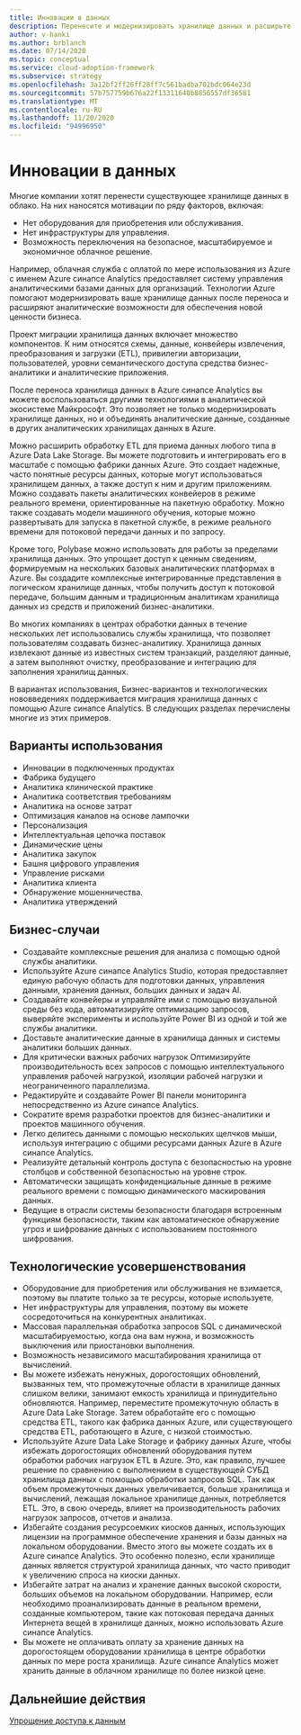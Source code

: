 ```yaml
---
title: Инновации в данных
description: Перенесите и модернизировать хранилище данных и расширьте свои аналитические возможности, чтобы обеспечить новую ценность для бизнеса.
author: v-hanki
ms.author: brblanch
ms.date: 07/14/2020
ms.topic: conceptual
ms.service: cloud-adoption-framework
ms.subservice: strategy
ms.openlocfilehash: 3a12bf2ff26ff28ff7c561badba702bdc064e23d
ms.sourcegitcommit: 57b757759b676a22f13311640b8856557df36581
ms.translationtype: MT
ms.contentlocale: ru-RU
ms.lasthandoff: 11/20/2020
ms.locfileid: "94996950"
---
```

# <a name="data-innovations"></a>Инновации в данных

Многие компании хотят перенести существующее хранилище данных в облако. На них наносятся мотивации по ряду факторов, включая:

- Нет оборудования для приобретения или обслуживания.
- Нет инфраструктуры для управления.
- Возможность переключения на безопасное, масштабируемое и экономичное облачное решение.

Например, облачная служба с оплатой по мере использования из Azure с именем Azure синапсе Analytics предоставляет систему управления аналитическими базами данных для организаций. Технологии Azure помогают модернизировать ваше хранилище данных после переноса и расширяют аналитические возможности для обеспечения новой ценности бизнеса.

Проект миграции хранилища данных включает множество компонентов. К ним относятся схемы, данные, конвейеры извлечения, преобразования и загрузки (ETL), привилегии авторизации, пользователей, уровни семантического доступа средства бизнес-аналитики и аналитические приложения.

После переноса хранилища данных в Azure синапсе Analytics вы можете воспользоваться другими технологиями в аналитической экосистеме Майкрософт. Это позволяет не только модернизировать хранилище данных, но и объединять аналитические данные, созданные в других аналитических хранилищах данных в Azure.

Можно расширить обработку ETL для приема данных любого типа в Azure Data Lake Storage. Вы можете подготовить и интегрировать его в масштабе с помощью фабрики данных Azure. Это создает надежные, часто понятные ресурсы данных, которые могут использоваться хранилищем данных, а также доступ к ним и другим приложениям. Можно создавать пакеты аналитических конвейеров в режиме реального времени, ориентированные на пакетную обработку. Можно также создавать модели машинного обучения, которые можно развертывать для запуска в пакетной службе, в режиме реального времени для потоковой передачи данных и по запросу.

Кроме того, Polybase можно использовать для работы за пределами хранилища данных. Это упрощает доступ к ценным сведениям, формируемым на нескольких базовых аналитических платформах в Azure. Вы создадите комплексные интегрированные представления в логическом хранилище данных, чтобы получить доступ к потоковой передаче, большим данным и традиционным аналитикам хранилища данных из средств и приложений бизнес-аналитики.

Во многих компаниях в центрах обработки данных в течение нескольких лет использовались службы хранилища, что позволяет пользователям создавать бизнес-аналитику. Хранилища данных извлекают данные из известных систем транзакций, разделяют данные, а затем выполняют очистку, преобразование и интеграцию для заполнения хранилищ данных.

В вариантах использования, Бизнес-вариантов и технологических нововведениях поддерживается миграция хранилища данных с помощью Azure синапсе Analytics. В следующих разделах перечислены многие из этих примеров.

## <a name="use-cases"></a>Варианты использования

- Инновации в подключенных продуктах
- Фабрика будущего
- Аналитика клинической практике
- Аналитика соответствия требованиям
- Аналитика на основе затрат
- Оптимизация каналов на основе лампочки
- Персонализация
- Интеллектуальная цепочка поставок
- Динамические цены
- Аналитика закупок
- Башня цифрового управления
- Управление рисками
- Аналитика клиента
- Обнаружение мошенничества.
- Аналитика утверждений

## <a name="business-cases"></a>Бизнес-случаи

- Создавайте комплексные решения для анализа с помощью одной службы аналитики.
- Используйте Azure синапсе Analytics Studio, которая предоставляет единую рабочую область для подготовки данных, управления данными, хранения данных, больших данных и задач AI.
- Создавайте конвейеры и управляйте ими с помощью визуальной среды без кода, автоматизируйте оптимизацию запросов, выверяйте эксперименты и используйте Power BI из одной и той же службы аналитики.
- Доставьте аналитические данные в хранилища данных и системы аналитики больших данных.
- Для критически важных рабочих нагрузок Оптимизируйте производительность всех запросов с помощью интеллектуального управления рабочей нагрузкой, изоляции рабочей нагрузки и неограниченного параллелизма.
- Редактируйте и создавайте Power BI панели мониторинга непосредственно из Azure синапсе Analytics.
- Сократите время разработки проектов для бизнес-аналитики и проектов машинного обучения.
- Легко делитесь данными с помощью нескольких щелчков мыши, используя интеграцию с общими ресурсами данных Azure в Azure синапсе Analytics.
- Реализуйте детальный контроль доступа с безопасностью на уровне столбцов и собственной безопасностью на уровне строк.
- Автоматически защищать конфиденциальные данные в режиме реального времени с помощью динамического маскирования данных.
- Ведущие в отрасли системы безопасности благодаря встроенным функциям безопасности, таким как автоматическое обнаружение угроз и шифрование данных с использованием постоянного шифрования.

## <a name="technology-advances"></a>Технологические усовершенствования

- Оборудование для приобретения или обслуживания не взимается, поэтому вы платите только за те ресурсы, которые используете.
- Нет инфраструктуры для управления, поэтому вы можете сосредоточиться на конкурентных аналитиках.
- Массовая параллельная обработка запросов SQL с динамической масштабируемостью, когда она вам нужна, и возможность выключения или приостановки выполнения.
- Возможность независимого масштабирования хранилища от вычислений.
- Вы можете избежать ненужных, дорогостоящих обновлений, вызванных тем, что промежуточные области в хранилище данных слишком велики, занимают емкость хранилища и принудительно обновляются. Например, переместите промежуточную область в Azure Data Lake Storage. Затем обработайте его с помощью средства ETL, такого как фабрика данных Azure, или существующего средства ETL, работающего в Azure, с низкой стоимостью.
- Используйте Azure Data Lake Storage и фабрику данных Azure, чтобы избежать дорогостоящих обновлений оборудования путем обработки рабочих нагрузок ETL в Azure. Это, как правило, лучшее решение по сравнению с выполнением в существующей СУБД хранилища данных с помощью обработки запросов SQL. Так как объем промежуточных данных увеличивается, больше хранилища и вычислений, лежащая локальное хранилище данных, потребляется ETL. Это, в свою очередь, влияет на производительность рабочих нагрузок запросов, отчетов и анализа.
- Избегайте создания ресурсоемких киосков данных, использующих лицензии на программное обеспечение хранения и базы данных на локальном оборудовании. Вместо этого вы можете создать их в Azure синапсе Analytics. Это особенно полезно, если хранилище данных является структурой хранилища данных, что часто приводит к увеличению спроса на киоски данных.
- Избегайте затрат на анализ и хранение данных высокой скорости, больших объемов на локальном оборудовании. Например, если необходимо проанализировать данные в реальном времени, созданные компьютером, такие как потоковая передача данных Интернета вещей в хранилище данных, можно использовать Azure синапсе Analytics.
- Вы можете не оплачивать оплату за хранение данных на дорогостоящем оборудовании хранилища в центре обработки данных по мере роста хранилища. Azure синапсе Analytics может хранить данные в облачном хранилище по более низкой цене.

## <a name="next-steps"></a>Дальнейшие действия

<!-- TODO: More detail needed here. -->

[Упрощение доступа к данным](./data-democratization.md)
